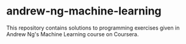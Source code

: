# andrew-ng-machine-learning
This repository contains solutions to programming exercises given in Andrew Ng's Machine Learning course on Coursera.
